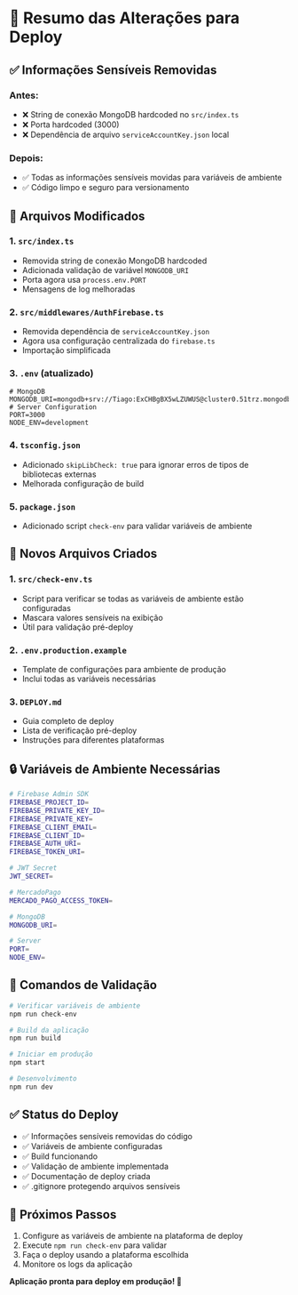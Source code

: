 # 🚀 Resumo das Alterações para Deploy

## ✅ Informações Sensíveis Removidas

### Antes:
- ❌ String de conexão MongoDB hardcoded no `src/index.ts`
- ❌ Porta hardcoded (3000)
- ❌ Dependência de arquivo `serviceAccountKey.json` local

### Depois:
- ✅ Todas as informações sensíveis movidas para variáveis de ambiente
- ✅ Código limpo e seguro para versionamento

## 📝 Arquivos Modificados

### 1. `src/index.ts`
- Removida string de conexão MongoDB hardcoded
- Adicionada validação de variável `MONGODB_URI`
- Porta agora usa `process.env.PORT`
- Mensagens de log melhoradas

### 2. `src/middlewares/AuthFirebase.ts`
- Removida dependência de `serviceAccountKey.json`
- Agora usa configuração centralizada do `firebase.ts`
- Importação simplificada

### 3. `.env` (atualizado)
```env
# MongoDB
MONGODB_URI=mongodb+srv://Tiago:ExCHBgBX5wLZUWUS@cluster0.51trz.mongodb.net/whatsbot
# Server Configuration
PORT=3000
NODE_ENV=development
```

### 4. `tsconfig.json`
- Adicionado `skipLibCheck: true` para ignorar erros de tipos de bibliotecas externas
- Melhorada configuração de build

### 5. `package.json`
- Adicionado script `check-env` para validar variáveis de ambiente

## 📄 Novos Arquivos Criados

### 1. `src/check-env.ts`
- Script para verificar se todas as variáveis de ambiente estão configuradas
- Mascara valores sensíveis na exibição
- Útil para validação pré-deploy

### 2. `.env.production.example`
- Template de configurações para ambiente de produção
- Inclui todas as variáveis necessárias

### 3. `DEPLOY.md`
- Guia completo de deploy
- Lista de verificação pré-deploy
- Instruções para diferentes plataformas

## 🔒 Variáveis de Ambiente Necessárias

```bash
# Firebase Admin SDK
FIREBASE_PROJECT_ID=
FIREBASE_PRIVATE_KEY_ID=
FIREBASE_PRIVATE_KEY=
FIREBASE_CLIENT_EMAIL=
FIREBASE_CLIENT_ID=
FIREBASE_AUTH_URI=
FIREBASE_TOKEN_URI=

# JWT Secret
JWT_SECRET=

# MercadoPago
MERCADO_PAGO_ACCESS_TOKEN=

# MongoDB
MONGODB_URI=

# Server
PORT=
NODE_ENV=
```

## 🧪 Comandos de Validação

```bash
# Verificar variáveis de ambiente
npm run check-env

# Build da aplicação
npm run build

# Iniciar em produção
npm start

# Desenvolvimento
npm run dev
```

## ✅ Status do Deploy

- ✅ Informações sensíveis removidas do código
- ✅ Variáveis de ambiente configuradas
- ✅ Build funcionando
- ✅ Validação de ambiente implementada
- ✅ Documentação de deploy criada
- ✅ .gitignore protegendo arquivos sensíveis

## 🚀 Próximos Passos

1. Configure as variáveis de ambiente na plataforma de deploy
2. Execute `npm run check-env` para validar
3. Faça o deploy usando a plataforma escolhida
4. Monitore os logs da aplicação

**Aplicação pronta para deploy em produção! 🎉**
